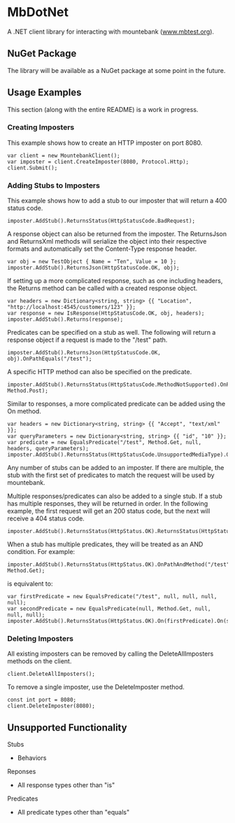 # MbDotNet
A .NET client library for interacting with mountebank (www.mbtest.org).

## NuGet Package ##
The library will be available as a NuGet package at some point in the future.

## Usage Examples
This section (along with the entire README) is a work in progress.

### Creating Imposters ###

This example shows how to create an HTTP imposter on port 8080.

```
var client = new MountebankClient();
var imposter = client.CreateImposter(8080, Protocol.Http);
client.Submit();
```

### Adding Stubs to Imposters ###

This example shows how to add a stub to our imposter that will return a 400 status code.

```
imposter.AddStub().ReturnsStatus(HttpStatusCode.BadRequest);
```

A response object can also be returned from the imposter. The ReturnsJson and ReturnsXml methods will serialize the object into their respective formats and automatically set the Content-Type response header.

```
var obj = new TestObject { Name = "Ten", Value = 10 };
imposter.AddStub().ReturnsJson(HttpStatusCode.OK, obj);
```

If setting up a more complicated response, such as one including headers, the Returns method can be called with a created response object.

```
var headers = new Dictionary<string, string> {{ "Location", "http://localhost:4545/customers/123" }};
var response = new IsResponse(HttpStatusCode.OK, obj, headers);
imposter.AddStub().Returns(response);
```

Predicates can be specified on a stub as well. The following will return a response object if a request is made to the "/test" path.

```
imposter.AddStub().ReturnsJson(HttpStatusCode.OK, obj).OnPathEquals("/test");
```

A specific HTTP method can also be specified on the predicate.

```
imposter.AddStub().ReturnsStatus(HttpStatusCode.MethodNotSupported).OnPathAndMethodEqual("/test", Method.Post);
```

Similar to responses, a more complicated predicate can be added using the On method.

```
var headers = new Dictionary<string, string> {{ "Accept", "text/xml" }};
var queryParameters = new Dictionary<string, string> {{ "id", "10" }};
var predicate = new EqualsPredicate("/test", Method.Get, null, headers, queryParameters);
imposter.AddStub().ReturnsStatus(HttpStatusCode.UnsupportedMediaType).On(predicate);
```

Any number of stubs can be added to an imposter. If there are multiple, the stub with the first set of predicates to match the request will be used by mountebank.

Multiple responses/predicates can also be added to a single stub. If a stub has multiple responses, they will be returned in order. In the following example, the first request will get an 200 status code, but the next will receive a 404 status code.

```
imposter.AddStub().ReturnsStatus(HttpStatus.OK).ReturnsStatus(HttpStatus.NotFound);
```

When a stub has multiple predicates, they will be treated as an AND condition. For example:

```
imposter.AddStub().ReturnsStatus(HttpStatus.OK).OnPathAndMethod("/test", Method.Get);
```

is equivalent to:

```
var firstPredicate = new EqualsPredicate("/test", null, null, null, null);
var secondPredicate = new EqualsPredicate(null, Method.Get, null, null, null);
imposter.AddStub().ReturnsStatus(HttpStatus.OK).On(firstPredicate).On(secondPredicate);
```

### Deleting Imposters ###

All existing imposters can be removed by calling the DeleteAllImposters methods on the client.

```
client.DeleteAllImposters();
```

To remove a single imposter, use the DeleteImposter method.
```
const int port = 8080;
client.DeleteImposter(8080);
```

## Unsupported Functionality ##

Stubs
- Behaviors

Reponses
- All response types other than "is"

Predicates
- All predicate types other than "equals"
